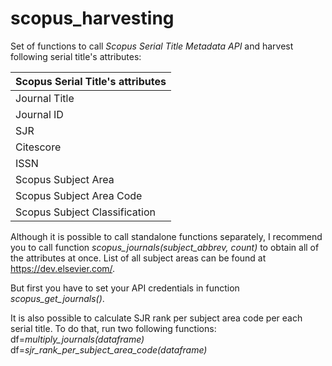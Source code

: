 # scopus_harvesting

Set of functions to call _Scopus Serial Title Metadata API_ and harvest following serial title's attributes:

| Scopus Serial Title's attributes |
| -------------------------------- |
| Journal Title                    |
| Journal ID                       |
| SJR                              |
| Citescore                        |
| ISSN                             |
| Scopus Subject Area              |
| Scopus Subject Area Code         |
| Scopus Subject Classification    |

Although it is possible to call standalone functions separately, I recommend you to call function _scopus_journals(subject_abbrev, count)_ to obtain all of the attributes at once. List of all subject areas can be found at https://dev.elsevier.com/.

But first you have to set your API credentials in function _scopus_get_journals()_.

It is also possible to calculate SJR rank per subject area code per each serial title. To do that, run two following functions:
df=_multiply_journals(dataframe)_
df=_sjr_rank_per_subject_area_code(dataframe)_
